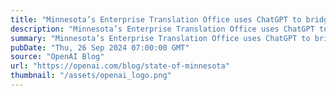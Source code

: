 ```yaml
---
title: "Minnesota’s Enterprise Translation Office uses ChatGPT to bridge language gaps"
description: "Minnesota’s Enterprise Translation Office uses ChatGPT to bridge language gaps"
summary: "Minnesota’s Enterprise Translation Office uses ChatGPT to bridge language gaps"
pubDate: "Thu, 26 Sep 2024 07:00:00 GMT"
source: "OpenAI Blog"
url: "https://openai.com/blog/state-of-minnesota"
thumbnail: "/assets/openai_logo.png"
---
```


